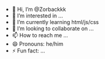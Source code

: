 - 👋 Hi, I’m @Zorbackkk
- 👀 I’m interested in ...
- 🌱 I’m currently learning html/js/css 
- 💞️ I’m looking to collaborate on ...
- 📫 How to reach me ...
- 😄 Pronouns: he/him
- ⚡ Fun fact: ...

<!---
Zorbackkk/Zorbackkk is a ✨ special ✨ repository because its `README.md` (this file) appears on your GitHub profile.
You can click the Preview link to take a look at your changes.
--->
